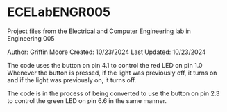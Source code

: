 # ECELabENGR005
Project files from the Electrical and Computer Engineering lab in Engineering 005

Author: Griffin Moore
Created: 10/23/2024
Last Updated: 10/23/2024

The code uses the button on pin 4.1 to control the red LED on pin 1.0
Whenever the button is pressed, if the light was previously off, it turns on and if the light was previously on, it turns off.

The code is in the process of being converted to use the button on pin 2.3 to control the green LED on pin 6.6 in the same manner.

